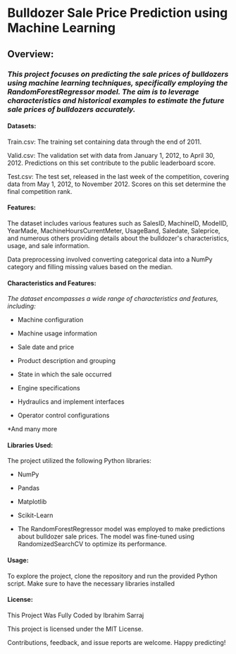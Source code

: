 # Bulldozer Sale Price Prediction using Machine Learning

## Overview:

### *This project focuses on predicting the sale prices of bulldozers using machine learning techniques, specifically employing the RandomForestRegressor model. The aim is to leverage characteristics and historical examples to estimate the future sale prices of bulldozers accurately.*

#### Datasets:

Train.csv: The training set containing data through the end of 2011.

Valid.csv: The validation set with data from January 1, 2012, to April 30, 2012. Predictions on this set contribute to the public leaderboard score.

Test.csv: The test set, released in the last week of the competition, covering data from May 1, 2012, to November 2012. Scores on this set determine the final competition rank.

#### Features:

The dataset includes various features such as SalesID, MachineID, ModelID, YearMade, MachineHoursCurrentMeter, UsageBand, Saledate, Saleprice, and numerous others providing details about the bulldozer's characteristics, usage, and sale information.

Data preprocessing involved converting categorical data into a NumPy category and filling missing values based on the median.

#### Characteristics and Features:

*The dataset encompasses a wide range of characteristics and features, including:*

* Machine configuration

* Machine usage information

* Sale date and price
  
* Product description and grouping
  
* State in which the sale occurred

* Engine specifications

* Hydraulics and implement interfaces

* Operator control configurations

*And many more

#### Libraries Used:

The project utilized the following Python libraries:

* NumPy

* Pandas

* Matplotlib

* Scikit-Learn

* The RandomForestRegressor model was employed to make predictions about bulldozer sale prices. The model was fine-tuned using RandomizedSearchCV to optimize its performance.

#### Usage:

To explore the project, clone the repository and run the provided Python script. Make sure to have the necessary libraries installed

#### License:

This Project  Was Fully Coded by Ibrahim Sarraj

This project is licensed under the MIT License.

Contributions, feedback, and issue reports are welcome. Happy predicting!

